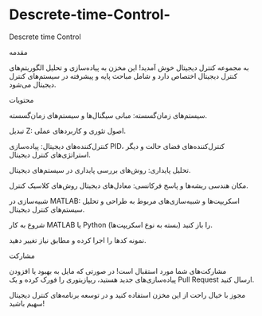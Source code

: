 # Descrete-time-Control-
Descrete time Control


مقدمه

به مجموعه کنترل دیجیتال خوش آمدید! این مخزن به پیاده‌سازی و تحلیل الگوریتم‌های کنترل دیجیتال اختصاص دارد و شامل مباحث پایه و پیشرفته در سیستم‌های کنترل دیجیتال می‌شود.

محتویات

سیستم‌های زمان‌گسسته: مبانی سیگنال‌ها و سیستم‌های زمان‌گسسته.

تبدیل Z: اصول تئوری و کاربردهای عملی.

کنترل‌کننده‌های دیجیتال: پیاده‌سازی PID، کنترل‌کننده‌های فضای حالت و دیگر استراتژی‌های کنترل دیجیتال.

تحلیل پایداری: روش‌های بررسی پایداری در سیستم‌های دیجیتال.

مکان هندسی ریشه‌ها و پاسخ فرکانسی: معادل‌های دیجیتال روش‌های کلاسیک کنترل.

شبیه‌سازی در MATLAB: اسکریپت‌ها و شبیه‌سازی‌های مربوط به طراحی و تحلیل سیستم‌های کنترل دیجیتال.

شروع به کار
MATLAB یا Python را باز کنید (بسته به نوع اسکریپت‌ها).

نمونه کدها را اجرا کرده و مطابق نیاز تغییر دهید.

مشارکت

مشارکت‌های شما مورد استقبال است! در صورتی که مایل به بهبود یا افزودن پیاده‌سازی‌های جدید هستید، ریپازیتوری را فورک کرده و یک Pull Request ارسال کنید.

مجوز
با خیال راحت از این مخزن استفاده کنید و در توسعه برنامه‌های کنترل دیجیتال سهیم باشید!
